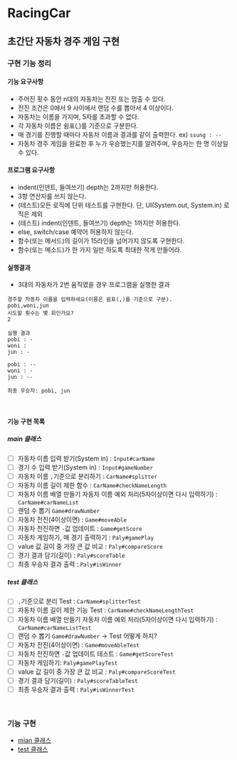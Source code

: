 RacingCar 
========================
초간단 자동차 경주 게임 구현
--------------------------

### 구현 기능 정리 
#### 기능 요구사항
- 주어진 횟수 동안 n대의 자동차는 전진 또는 멈출 수 있다. 
- 전진 조건은 0에서 9 사이에서 랜덤 수를 뽑아서 4 이상이다.
- 자동차는 이름을 가지며, 5자를 초과할 수 없다.
- 각 자동차 이름은 쉼표(,)를 기준으로 구분한다.
- 매 경기를 진행할 때마다 자동차 이름과 결과를 같이 출력한다. ex) `ssung : --`
- 자동차 경주 게임을 완료한 후 누가 우승했는지를 알려주며, 우승자는 한 명 이상일 수 있다.

#### 프로그램 요구사항
- indent(인덴트, 들여쓰기) depth는 2까지만 허용한다.
- 3항 연산자를 쓰지 않는다.
- (테스트)모든 로직에 단위 테스트를 구현한다. 단, UI(System.out, System.in) 로직은 제외
- (테스트) indent(인덴트, 들여쓰기) depth는 1까지만 허용한다.
- else, switch/case 예약어 허용하지 않는다.
- 함수(또는 메서드)의 길이가 15라인을 넘어가지 않도록 구현한다.
- 함수(또는 메소드)가 한 가지 일만 하도록 최대한 작게 만들어라.

#### 실행결과
- 3대의 자동차가 2번 움직였을 경우 프로그램을 실행한 결과
```text
경주할 자동차 이름을 입력하세요(이름은 쉼표(,)를 기준으로 구분).
pobi,woni,jun
시도할 횟수는 몇 회인가요?
2

실행 결과
pobi : -
woni : 
jun : -

pobi : --
woni : -
jun : --

최종 우승자: pobi, jun
```

<br>

#### 기능 구현 목록
##### main 클래스
- [ ] 자동차 이름 입력 받기(System in) : `Input#carName`
- [ ] 경기 수 입력 받기(System in) : `Input#gameNumber`
- [ ] 자동차 이름 `,`기준으로 분리하기 : `CarName#splitter`
- [ ] 자동차 이름 길이 제한 함수 : `CarName#checkNameLength`
- [ ] 자동차 이름 배열 만들기 자동차 이름 예외 처리(5자이상이면 다시 입력하기) : `CarName#carNameList`
- [ ] 랜덤 수 뽑기 `Game#drawNumber`
- [ ] 자동차 전진(4이상이면) : `Game#moveAble` 
- [ ] 자동차 전진하면 `-`값 업데이트 : `Game#getScore`
- [ ] 자동차 게임하기, 매 경기 출력하기 : `Paly#gamePlay`
- [ ] value 값 길이 중 가장 큰 값 비교 : `Paly#compareScore`
- [ ] 경기 결과 담기(길이) : `Paly#scoreTable`
- [ ] 최종 우승자 결과 출력 : `Paly#isWinner`

##### test 클래스
- [ ] `,`기준으로 분리 Test : `CarName#splitterTest`
- [ ] 자동차 이름 길이 제한 기능 Test : `CarName#checkNameLengthTest`
- [ ] 자동차 이름 배열 만들기 자동차 이름 예외 처리(5자이상이면 다시 입력하기) : `CarName#carNameListTest`
- [ ] 랜덤 수 뽑기 `Game#drawNumber` -> Test 어떻게 하지?
- [ ] 자동차 전진(4이상이면) : `Game#moveAbleTest` 
- [ ] 자동차 전진하면 `-`값 업데이트 테스트 : `Game#getScoreTest`
- [ ] 자동차 게임하기: `Paly#gamePlayTest`
- [ ] value 값 길이 중 가장 큰 값 비교 : `Paly#compareScoreTest`
- [ ] 경기 결과 담기(길이) : `Paly#scoreTableTest`
- [ ] 최종 우승자 결과 출력 : `Paly#isWinnerTest`

<br>

### 기능 구현
- [mian 클래스][M]
- [test 클래스][T]

[M]:https://github.com/Data-ssung/java-racingcar/tree/ssungwork/src/main/java/racingCar
[T]:https://github.com/Data-ssung/java-racingcar/tree/ssungwork/src/test/java/racingCar